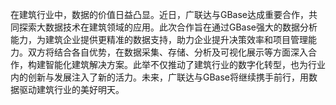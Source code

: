 在建筑行业中，数据的价值日益凸显。近日，广联达与GBase达成重要合作，共同探索大数据技术在建筑领域的应用。此次合作旨在通过GBase强大的数据分析能力，为建筑企业提供更精准的数据支持，助力企业提升决策效率和项目管理能力。双方将结合各自优势，在数据采集、存储、分析及可视化展示等方面深入合作，构建智能化建筑解决方案。此举不仅推动了建筑行业的数字化转型，也为行业内的创新与发展注入了新的活力。未来，广联达与GBase将继续携手前行，用数据驱动建筑行业的美好明天。